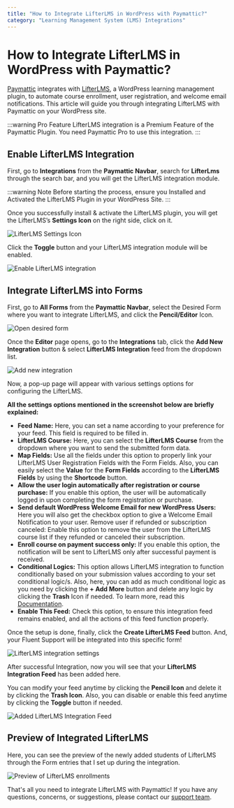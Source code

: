 ```yaml
---
title: "How to Integrate LifterLMS in WordPress with Paymattic?"
category: "Learning Management System (LMS) Integrations"
---
```


# How to Integrate LifterLMS in WordPress with Paymattic?

[Paymattic](https://paymattic.com/) integrates with [LifterLMS](http://www.lifterlms.com/), a WordPress learning management plugin, to automate course enrollment, user registration, and welcome email notifications. This article will guide you through integrating LifterLMS with Paymattic on your WordPress site.

:::warning Pro Feature
LifterLMS integration is a Premium Feature of the Paymattic Plugin. You need Paymattic Pro to use this integration.
:::

## Enable LifterLMS Integration


First, go to **Integrations** from the **Paymattic Navbar**, search for **LifterLms** through the search bar, and you will get the LifterLMS integration module.

:::warning Note
Before starting the process, ensure you Installed and Activated the LifterLMS Plugin in your WordPress Site.
:::

Once you successfully install & activate the LifterLMS plugin, you will get the LifterLMS’s **Settings Icon** on the right side, click on it.

![LifterLMS Settings Icon](/images/lms-integrations/how-to-integrate-lifterlms-in-wordpress-with-paymattic/LifterLMS-Settings-Icon-scaled.webp)

Click the **Toggle** button and your LifterLMS integration module will be enabled.

![Enable LifterLMS integration](/images/lms-integrations/how-to-integrate-lifterlms-in-wordpress-with-paymattic/Enabled-LifterLMS-integration-scaled.webp)

## Integrate LifterLMS into Forms


First, go to **All Forms** from the **Paymattic Navbar**, select the Desired Form where you want to integrate LifterLMS, and click the **Pencil/Editor** Icon. 

![Open desired form](/images/lms-integrations/how-to-integrate-lifterlms-in-wordpress-with-paymattic/Open-desired-form-2-scaled.webp)

Once the **Editor** page opens, go to the **Integrations** tab, click the **Add New Integration** button & select **LifterLMS Integration** feed from the dropdown list. 

![Add new integration](/images/lms-integrations/how-to-integrate-lifterlms-in-wordpress-with-paymattic/Add-new-integration-dropdown-scaled.webp)

Now, a pop-up page will appear with various settings options for configuring the LifterLMS.

**All the settings options mentioned in the screenshot below are briefly explained:**

* **Feed Name:** Here, you can set a name according to your preference for your feed. This field is required to be filled in.
* **LifterLMS Course:** Here, you can select the **LifterLMS Course** from the dropdown where you want to send the submitted form data.
* **Map Fields:** Use all the fields under this option to properly link your LifterLMS User Registration Fields with the Form Fields. Also, you can easily select the **Value** for the **Form Fields** according to the **LifterLMS Fields** by using the **Shortcode** button.
* **Allow the user login automatically after registration or course purchase:** If you enable this option, the user will be automatically logged in upon completing the form registration or purchase. 
* **Send default WordPress Welcome Email for new WordPress Users:** Here you will also get the checkbox option to give a Welcome Email Notification to your user.
Remove user if refunded or subscription canceled: Enable this option to remove the user from the LifterLMS course list if they refunded or canceled their subscription.
* **Enroll course on payment success only:** If you enable this option, the notification will be sent to LifterLMS only after successful payment is received.
* **Conditional Logics:** This option allows LifterLMS integration to function conditionally based on your submission values according to your set conditional logic/s. Also, here,  you can add as much conditional logic as you need by clicking the **+ Add More** button and delete any logic by clicking the **Trash** Icon if needed. To learn more, read this [Documentation](/how-to-use-conditional-logic-in-form-fields-with-paymattic).
* **Enable This Feed:** Check this option, to ensure this integration feed remains enabled, and all the actions of this feed function properly.

Once the setup is done, finally, click the **Create LifterLMS Feed** button. And, your Fluent Support will be integrated into this specific form!

![LifterLMS integration settings](/images/lms-integrations/how-to-integrate-lifterlms-in-wordpress-with-paymattic/Add-New-LifterLMS-Integration-Feed-page.webp)

After successful Integration, now you will see that your **LifterLMS Integration Feed** has been added here.

You can modify your feed anytime by clicking the **Pencil Icon** and delete it by clicking the **Trash Icon**.
Also, you can disable or enable this feed anytime by clicking the **Toggle** button if needed.

![Added LifterLMS Integration Feed](/images/lms-integrations/how-to-integrate-lifterlms-in-wordpress-with-paymattic/Added-LifterLMS-Integration-Feed-scaled.webp)

## Preview of Integrated LifterLMS

Here, you can see the preview of the newly added students of LifterLMS through the Form entries that I set up during the integration.

![Preview of LifterLMS enrollments](/images/lms-integrations/how-to-integrate-lifterlms-in-wordpress-with-paymattic/Preview-of-LifterLMS-scaled.webp)

That's all you need to integrate LifterLMS with Paymattic! If you have any questions, concerns, or suggestions, please contact our [support team](https://wpmanageninja.com/support-tickets/?utm_source=wpmn&utm_medium=home&utm_campaign=site#/).